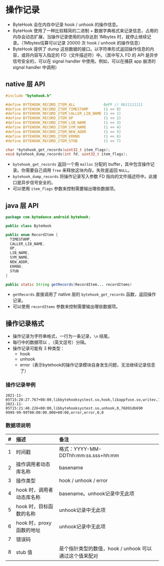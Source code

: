 # 操作记录


* ByteHook 会在内存中记录 hook / unhook 的操作信息。
* ByteHook 使用了一种比较精简的二进制 + 数据字典格式来记录信息，占用的内存会动态扩展，当操作记录使用的内存达到 1Mbytes 时，就停止继续记录。（1Mbytes估算可以记录 20000 次 hook / unhook 的操作信息）
* ByteHook 提供了 dump 这些数据的接口。以字符串形式返回操作信息的内容，或将内容写入指定的 FD（文件描述符）中。（其中写入 FD 的 API 是异步信号安全的，可以在 signal handler 中使用。例如，可以在捕获 app 崩溃的signal handler 中调用）

## native 层 API

```C
#include "bytehook.h"

#define BYTEHOOK_RECORD_ITEM_ALL             0xFF // 0b11111111
#define BYTEHOOK_RECORD_ITEM_TIMESTAMP       (1 << 0)
#define BYTEHOOK_RECORD_ITEM_CALLER_LIB_NAME (1 << 1)
#define BYTEHOOK_RECORD_ITEM_OP              (1 << 2)
#define BYTEHOOK_RECORD_ITEM_LIB_NAME        (1 << 3)
#define BYTEHOOK_RECORD_ITEM_SYM_NAME        (1 << 4)
#define BYTEHOOK_RECORD_ITEM_NEW_ADDR        (1 << 5)
#define BYTEHOOK_RECORD_ITEM_ERRNO           (1 << 6)
#define BYTEHOOK_RECORD_ITEM_STUB            (1 << 7)

char *bytehook_get_records(uint32_t item_flags);
void bytehook_dump_records(int fd, uint32_t item_flags);
```

* `bytehook_get_records` 返回一个用 `malloc` 分配的 buffer，其中包含操作记录。你需要自己调用 `free` 来释放这块内存。失败是返回 `NULL`。
* `bytehook_dump_records` 将操作记录写入参数 FD 指向的文件描述符中。此接口是异步信号安全的。
* 可以使用 `item_flags` 参数来控制需要输出哪些数据项。

## java 层 API

```Java
package com.bytedance.android.bytehook;

public class ByteHook

public enum RecordItem {
  TIMESTAMP,
  CALLER_LIB_NAME,
  OP,
  LIB_NAME,
  SYM_NAME,
  NEW_ADDR,
  ERRNO,
  STUB
}

public static String getRecords(RecordItem... recordItems)
```

* `getRecords` 直接调用了 native 层的 `bytehook_get_records` 函数，返回操作记录。
* 可以使用 `recordItems` 参数来控制需要输出哪些数据项。

## 操作记录格式

* 操作记录为字符串格式，一行为一条记录，`\n` 结尾。
* 每行中的数据项以 `,`（英文逗号）分隔。
* 操作记录可能有 3 种类型：
  * hook
  * unhook
  * error（表示bytehook的操作记录模块自身发生问题，无法继续记录信息了）

### 操作记录举例

```
2021-11-05T15:20:27.767+08:00,libbytehooksystest.so,hook,libappfuse.so,writev,78ace73fb0,0,76891db690
2021-11-05T15:21:40.226+08:00,libbytehooksystest.so,unhook,0,76891db690
9999-99-99T00:00:00.000+00:00,error,error,0,0
```

### 数据项说明

| # | 描述 | 备注 |
| :---------- | :-------------- | :---------------- |
| 1 | 时间戳 | 格式：YYYY-MM-DDThh:mm:ss.sss+hh:mm |
| 2 | 操作调用者动态库名称 | basename |
| 3 | 操作类型 | hook / unhook / error |
| 4 | hook 时，调用者动态库名称 | basename。unhook记录中无此项 |
| 5 | hook 时，目标函数的名称 | unhook记录中无此项 |
| 6 | hook 时，proxy函数的地址 | unhook记录中无此项 |
| 7 | 错误码 |  |
| 8 | stub 值 | 是个指针类型的数值，hook / unhook 可以通过这个值来配对 |
